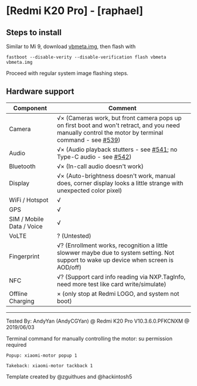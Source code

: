 # [Redmi K20 Pro] - [raphael]

## Steps to install

Similar to Mi 9, download [vbmeta.img](https://github.com/TadiT7/xiaomi_raphael_dump/blob/raphael-user-9-PKQ1.181121.001-V10.3.6.0.PFKCNXM-release-keys/vbmeta.img), then flash with
```
fastboot --disable-verity --disable-verification flash vbmeta vbmeta.img
```
Proceed with regular system image flashing steps.

## Hardware support

| Component                 |      Comment                                              |
|---------------------------|-----------------------------------------------------------|
| Camera                    | √× (Cameras work, but front camera pops up on first boot and won't retract, and you need manually control the motor by terminal command - see [#539](https://github.com/phhusson/treble_experimentations/issues/539))|
| Audio                     | √× (Audio playback stutters - see [#541](https://github.com/phhusson/treble_experimentations/issues/541); no Type-C audio - see [#542](https://github.com/phhusson/treble_experimentations/issues/541))         |
| Bluetooth                 | √× (In-call audio doesn't work)                           |
| Display                   | √× (Auto-brightness doesn't work, manual does, corner display looks a little strange with unexpected color pixel)            |
| WiFi / Hotspot            | √                                                         |
| GPS                       | √                                                         |
| SIM / Mobile Data / Voice | √                                                         |
| VoLTE                     | ? (Untested)                                              |
| Fingerprint               | √? (Enrollment works, recognition a little slowwer maybe due to system setting. Not support to wake up device when screen is AOD/off)                |
| NFC                       | √? (Support card info reading via NXP.TagInfo, need more test like card write/simulate)                                              |
| Offline Charging          | × (only stop at Redmi LOGO, and system not boot)          |
---

Tested By: AndyYan (AndyCGYan) @ Redmi K20 Pro V10.3.6.0.PFKCNXM @ 2019/06/03

Terminal command for manually controlling the motor:
su permission required
```
Popup: xiaomi-motor popup 1
```
```
Takeback: xiaomi-motor tackback 1
```

Template created by @zguithues and @hackintosh5